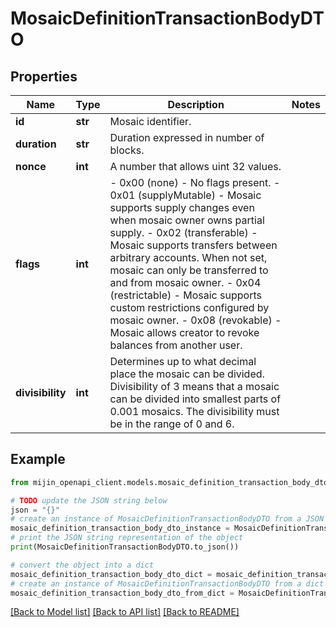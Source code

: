 # MosaicDefinitionTransactionBodyDTO


## Properties

Name | Type | Description | Notes
------------ | ------------- | ------------- | -------------
**id** | **str** | Mosaic identifier. | 
**duration** | **str** | Duration expressed in number of blocks. | 
**nonce** | **int** | A number that allows uint 32 values. | 
**flags** | **int** | - 0x00 (none) - No flags present. - 0x01 (supplyMutable) - Mosaic supports supply changes even when mosaic owner owns partial supply. - 0x02 (transferable) - Mosaic supports transfers between arbitrary accounts. When not set, mosaic can only be transferred to and from mosaic owner. - 0x04 (restrictable) - Mosaic supports custom restrictions configured by mosaic owner. - 0x08 (revokable) - Mosaic allows creator to revoke balances from another user.  | 
**divisibility** | **int** | Determines up to what decimal place the mosaic can be divided. Divisibility of 3 means that a mosaic can be divided into smallest parts of 0.001 mosaics. The divisibility must be in the range of 0 and 6.  | 

## Example

```python
from mijin_openapi_client.models.mosaic_definition_transaction_body_dto import MosaicDefinitionTransactionBodyDTO

# TODO update the JSON string below
json = "{}"
# create an instance of MosaicDefinitionTransactionBodyDTO from a JSON string
mosaic_definition_transaction_body_dto_instance = MosaicDefinitionTransactionBodyDTO.from_json(json)
# print the JSON string representation of the object
print(MosaicDefinitionTransactionBodyDTO.to_json())

# convert the object into a dict
mosaic_definition_transaction_body_dto_dict = mosaic_definition_transaction_body_dto_instance.to_dict()
# create an instance of MosaicDefinitionTransactionBodyDTO from a dict
mosaic_definition_transaction_body_dto_from_dict = MosaicDefinitionTransactionBodyDTO.from_dict(mosaic_definition_transaction_body_dto_dict)
```
[[Back to Model list]](../README.md#documentation-for-models) [[Back to API list]](../README.md#documentation-for-api-endpoints) [[Back to README]](../README.md)



